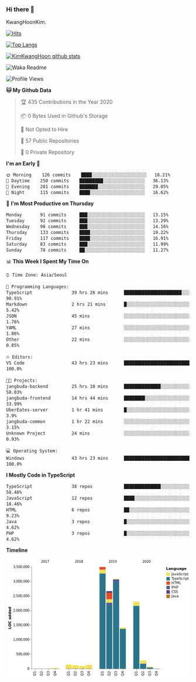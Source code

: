 ### Hi there 👋

KwangHoonKim.

[![Hits](https://hits.seeyoufarm.com/api/count/incr/badge.svg?url=https%3A%2F%2Fgithub.com%2Frhkdgns95)](https://hits.seeyoufarm.com)  

[![Top Langs](https://github-readme-stats.vercel.app/api/top-langs/?username=rhkdgns95&layout=compact)](https://github.com/anuraghazra/github-readme-stats)   

[![KimKwangHoon github stats](https://github-readme-stats.vercel.app/api?username=rhkdgns95&show_icons=true)](https://github.com/anuraghazra/github-readme-stats)  



<!--
**rhkdgns95/rhkdgns95** is a ✨ _special_ ✨ repository because its `README.md` (this file) appears on your GitHub profile.

Here are some ideas to get you started:

- 🔭 I’m currently working on ...
- 🌱 I’m currently learning ...
- 👯 I’m looking to collaborate on ...
- 🤔 I’m looking for help with ...
- 💬 Ask me about ...
- 📫 How to reach me: ...
- 😄 Pronouns: ...
- ⚡ Fun fact: ...
-->



![Waka Readme](https://github.com/rhkdgns95/rhkdgns95/workflows/Waka%20Readme/badge.svg)
<!--START_SECTION:waka-->
![Profile Views](http://img.shields.io/badge/Profile%20Views-0-blue)

**🐱 My Github Data** 

> 🏆 435 Contributions in the Year 2020
 > 
> 📦 0 Bytes Used in Github's Storage 
 > 
> 🚫 Not Opted to Hire
 > 
> 📜 57 Public Repositories
 > 
> 🔑 0 Private Repository 
 > 
**I'm an Early 🐤** 

```text
🌞 Morning    126 commits    ████░░░░░░░░░░░░░░░░░░░░░   18.21% 
🌆 Daytime    250 commits    █████████░░░░░░░░░░░░░░░░   36.13% 
🌃 Evening    201 commits    ███████░░░░░░░░░░░░░░░░░░   29.05% 
🌙 Night      115 commits    ████░░░░░░░░░░░░░░░░░░░░░   16.62%

```
📅 **I'm Most Productive on Thursday** 

```text
Monday       91 commits     ███░░░░░░░░░░░░░░░░░░░░░░   13.15% 
Tuesday      92 commits     ███░░░░░░░░░░░░░░░░░░░░░░   13.29% 
Wednesday    98 commits     ███░░░░░░░░░░░░░░░░░░░░░░   14.16% 
Thursday     133 commits    ████░░░░░░░░░░░░░░░░░░░░░   19.22% 
Friday       117 commits    ████░░░░░░░░░░░░░░░░░░░░░   16.91% 
Saturday     83 commits     ███░░░░░░░░░░░░░░░░░░░░░░   11.99% 
Sunday       78 commits     ██░░░░░░░░░░░░░░░░░░░░░░░   11.27%

```


📊 **This Week I Spent My Time On** 

```text
⌚︎ Time Zone: Asia/Seoul

💬 Programming Languages: 
TypeScript               39 hrs 26 mins      ██████████████████████░░░   90.91% 
Markdown                 2 hrs 21 mins       █░░░░░░░░░░░░░░░░░░░░░░░░   5.42% 
JSON                     45 mins             ░░░░░░░░░░░░░░░░░░░░░░░░░   1.76% 
YAML                     27 mins             ░░░░░░░░░░░░░░░░░░░░░░░░░   1.06% 
Other                    22 mins             ░░░░░░░░░░░░░░░░░░░░░░░░░   0.85%

🔥 Editors: 
VS Code                  43 hrs 23 mins      █████████████████████████   100.0%

🐱‍💻 Projects: 
jangbuda-backend         25 hrs 10 mins      ██████████████░░░░░░░░░░░   58.03% 
jangbuda-frontend        14 hrs 44 mins      ████████░░░░░░░░░░░░░░░░░   33.99% 
UberEates-server         1 hr 41 mins        █░░░░░░░░░░░░░░░░░░░░░░░░   3.9% 
jangbuda-common          1 hr 22 mins        ░░░░░░░░░░░░░░░░░░░░░░░░░   3.15% 
Unknown Project          24 mins             ░░░░░░░░░░░░░░░░░░░░░░░░░   0.93%

💻 Operating System: 
Windows                  43 hrs 23 mins      █████████████████████████   100.0%

```

**I Mostly Code in TypeScript** 

```text
TypeScript               38 repos            ██████████████░░░░░░░░░░░   58.46% 
JavaScript               12 repos            ████░░░░░░░░░░░░░░░░░░░░░   18.46% 
HTML                     6 repos             ██░░░░░░░░░░░░░░░░░░░░░░░   9.23% 
Java                     3 repos             █░░░░░░░░░░░░░░░░░░░░░░░░   4.62% 
PHP                      3 repos             █░░░░░░░░░░░░░░░░░░░░░░░░   4.62%

```


**Timeline**

![Chart not found](https://github.com/rhkdgns95/rhkdgns95/blob/master/charts/bar_graph.png) 


<!--END_SECTION:waka-->
